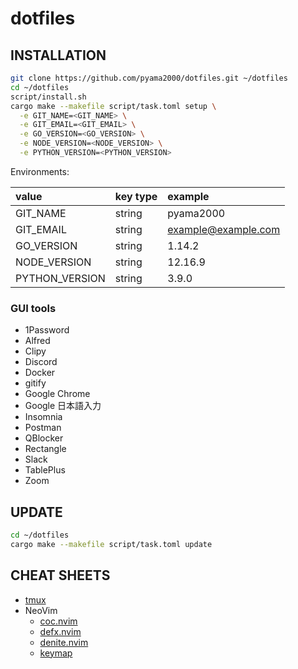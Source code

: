 dotfiles
===

## INSTALLATION

```bash
git clone https://github.com/pyama2000/dotfiles.git ~/dotfiles
cd ~/dotfiles
script/install.sh
cargo make --makefile script/task.toml setup \
  -e GIT_NAME=<GIT_NAME> \
  -e GIT_EMAIL=<GIT_EMAIL> \
  -e GO_VERSION=<GO_VERSION> \
  -e NODE_VERSION=<NODE_VERSION> \
  -e PYTHON_VERSION=<PYTHON_VERSION>
```

Environments:

| value           | key type | example             |
|:----------------|:---------|:--------------------|
| GIT\_NAME       | string   | pyama2000           |
| GIT\_EMAIL      | string   | example@example.com |
| GO\_VERSION     | string   | 1.14.2              |
| NODE\_VERSION   | string   | 12.16.9             |
| PYTHON\_VERSION | string   | 3.9.0               |

### GUI tools

- 1Password
- Alfred
- Clipy
- Discord
- Docker
- gitify
- Google Chrome
- Google 日本語入力
- Insomnia
- Postman
- QBlocker
- Rectangle
- Slack
- TablePlus
- Zoom

## UPDATE

```bash
cd ~/dotfiles
cargo make --makefile script/task.toml update
```

## CHEAT SHEETS

- [tmux](https://github.com/pyama2000/dotfiles/tree/master/doc/cheatsheet/tmux.md)
- NeoVim
    - [coc.nvim](https://github.com/pyama2000/dotfiles/tree/master/doc/cheatsheet/neovim/coc.md)
    - [defx.nvim](https://github.com/pyama2000/dotfiles/tree/master/doc/cheatsheet/neovim/defx.md)
    - [denite.nvim](https://github.com/pyama2000/dotfiles/tree/master/doc/cheatsheet/neovim/denite.md)
    - [keymap](https://github.com/pyama2000/dotfiles/tree/master/doc/cheatsheet/neovim/keymap.md)
